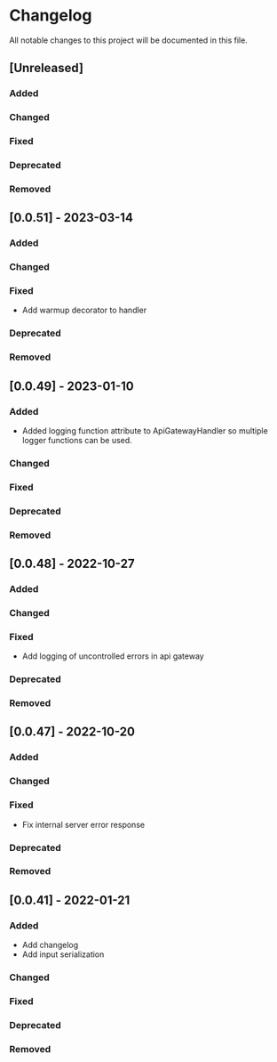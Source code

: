 # Changelog
All notable changes to this project will be documented in this file.

## [Unreleased]
### Added

### Changed

### Fixed

### Deprecated

### Removed

## [0.0.51] - 2023-03-14
### Added

### Changed

### Fixed
- Add warmup decorator to handler

### Deprecated

### Removed


## [0.0.49] - 2023-01-10
### Added
- Added logging function attribute to ApiGatewayHandler so multiple logger functions can be used. 
### Changed

### Fixed

### Deprecated

### Removed

## [0.0.48] - 2022-10-27
### Added

### Changed

### Fixed
- Add logging of uncontrolled errors in api gateway

### Deprecated

### Removed


## [0.0.47] - 2022-10-20
### Added

### Changed

### Fixed
- Fix internal server error response

### Deprecated

### Removed

## [0.0.41] - 2022-01-21
### Added
- Add changelog
- Add input serialization

### Changed

### Fixed

### Deprecated

### Removed
